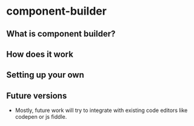 # component-builder

## What is component builder?


## How does it work


## Setting up your own


## Future versions
- Mostly, future work will try to integrate with existing code editors like codepen or js fiddle.
